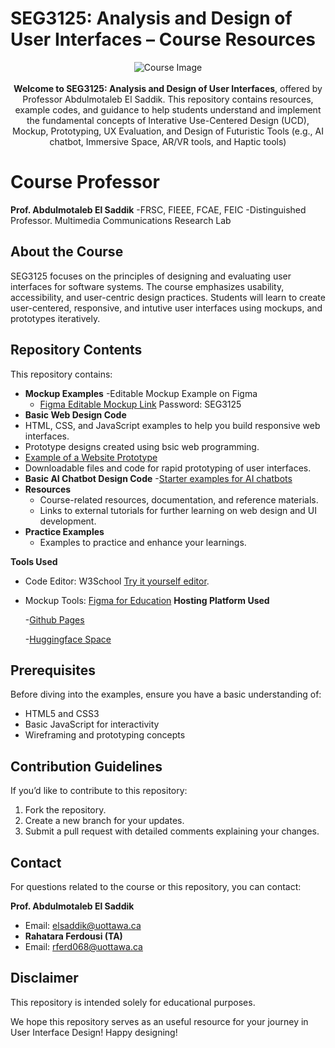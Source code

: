 # SEG3125: Analysis and  Design of User Interfaces – Course Resources

<p align="center">
  <img src="https://github.com/user-attachments/assets/84f42101-0573-45fd-b315-b30af6c3a954" alt="Course Image">
  <br><br>
  <strong>
      Welcome to SEG3125: Analysis and Design of User Interfaces</strong>, offered by Professor Abdulmotaleb El Saddik. This repository contains resources, example codes, and guidance to help students understand and implement the fundamental concepts of Interative Use-Centered Design (UCD), Mockup, Prototyping, UX Evaluation, and Design of Futuristic Tools (e.g., AI chatbot, Immersive Space, AR/VR tools, and  Haptic tools)
</p>

# Course Professor 
**Prof. Abdulmotaleb El Saddik**
-FRSC, FIEEE, FCAE, FEIC
-Distinguished Professor. Multimedia Communications Research Lab


## About the Course

SEG3125 focuses on the principles of designing and evaluating user interfaces for software systems. The course emphasizes usability, accessibility, and user-centric design practices. Students will learn to create user-centered, responsive, and intutive user interfaces using mockups, and prototypes iteratively.

## Repository Contents
This repository contains:
- **Mockup Examples**
    -Editable Mockup Example on Figma
    - [Figma Editable Mockup Link](https://www.figma.com/design/qgSlzzMoZD74MuWJINQyEl/SEG-3125-Test?node-id=0-1&t=wtLnYpA0bPkYaHKg-1)
  Password: SEG3125
- **Basic Web Design Code**
- HTML, CSS, and JavaScript examples to help you build responsive web interfaces.
- Prototype designs created using bsic web programming.
- [Example of a Website Prototype](https://aelsaddik.github.io/bike-rental/)
- Downloadable files and code for rapid prototyping of user interfaces.
 - **Basic AI Chatbot Design Code**
   -[Starter examples for AI chatbots](https://github.com/aelsaddik/SEG3125/tree/main/AI%20Chatbot%20Examples)
- **Resources**
  - Course-related resources, documentation, and reference materials.
  - Links to external tutorials for further learning on web design and UI development.
- **Practice Examples**
  - Examples to practice and enhance your learnings.
    
 **Tools Used**
- Code Editor: W3School [Try it yourself editor](https://www.w3schools.com/html/tryit.asp?filename=tryhtml_basic).
- Mockup Tools: [Figma for Education](https://www.figma.com/education/)
**Hosting Platform Used**
  
  -[Github Pages](https://pages.github.com/)
  
  -[Huggingface Space](https://huggingface.co/)

## Prerequisites

Before diving into the examples, ensure you have a basic understanding of:
- HTML5 and CSS3
- Basic JavaScript for interactivity
- Wireframing and prototyping concepts

## Contribution Guidelines
If you’d like to contribute to this repository:
1. Fork the repository.
2. Create a new branch for your updates.
3. Submit a pull request with detailed comments explaining your changes.

## Contact

For questions related to the course or this repository, you can contact:

**Prof. Abdulmotaleb El Saddik**
- Email: elsaddik@uottawa.ca
- **Rahatara Ferdousi (TA)**
-  Email: rferd068@uottawa.ca

## Disclaimer

This repository is intended solely for educational purposes.

We hope this repository serves as an useful resource for your journey in User Interface Design! Happy designing!
